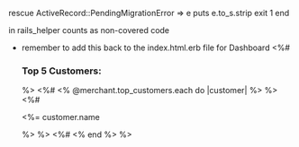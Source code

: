 rescue ActiveRecord::PendingMigrationError => e
  puts e.to_s.strip
  exit 1
end

in rails_helper counts as non-covered code
- remember to add this back to the index.html.erb file for Dashboard
<%# <h3>Top 5 Customers:</h3> %>
<%# <% @merchant.top_customers.each do |customer| %> %>
  <%# <p><%= customer.name</p> %> %>
<%# <% end %> %>